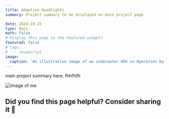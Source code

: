 ```yaml
---
title: Adaptive Headlights
summary: Project summary to be displayed on main project page

date: 2024-10-25
type: docs
math: false
# Display this page in the Featured widget?
featured: false
# tags:
#   - JavaScript
image:
  caption: 'An illustrative image of an underwater ROV in Operation by AKER solutions'
---
```


main project summary here.
fhhfhfh

![Image of me](HeadShot.png "caption")

## Did you find this page helpful? Consider sharing it 🙌